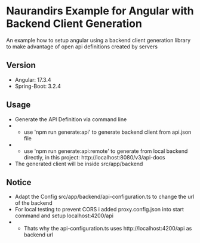# Naurandirs Example for Angular with Backend Client Generation
An example how to setup angular using a backend client generation library to make advantage of open api definitions created by servers

## Version
* Angular: 17.3.4
* Spring-Boot: 3.2.4

## Usage
* Generate the API Definition via command line
* * use 'npm run generate:api' to generate backend client from api.json file
* * use 'npm run generate:api:remote' to generate from local backend directly, in this project: http://localhost:8080/v3/api-docs
* The generated client will be inside src/app/backend

## Notice
* Adapt the Config src/app/backend/api-configuration.ts to change the url of the backend
* For local testing to prevent CORS i added proxy.config.json into start command and setup localhost:4200/api
* * Thats why the api-configuration.ts uses http://localhost:4200/api as backend url
